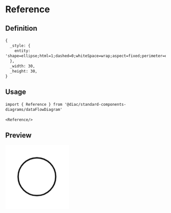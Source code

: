 # Reference

## Definition

```
{
  _style: { 
    entity: 'shape=ellipse;html=1;dashed=0;whiteSpace=wrap;aspect=fixed;perimeter=ellipsePerimeter;',
  },
  _width: 30,
  _height: 30,
}
```

## Usage

```
import { Reference } from '@diac/standard-components-diagrams/dataFlowDiagram'

<Reference/>
```

## Preview

<img src="./reference.png" width="200"/>
